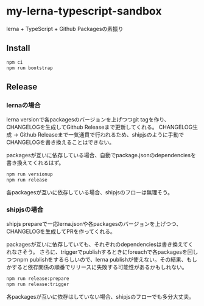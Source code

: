 # my-lerna-typescript-sandbox

lerna + TypeScript + Github Packagesの素振り

## Install
```bash
npm ci
npm run bootstrap
```

## Release
### lernaの場合
lerna versionで各packagesのバージョンを上げつつgit tagを作り、CHANGELOGを生成してGithub Releaseまで更新してくれる。
CHANGELOG生成 -> Github Releaseまで一気通貫で行われるため、shipjsのように手動でCHANGELOGを書き換えることはできない。

packagesが互いに依存している場合、自動でpackage.jsonのdependenciesを書き換えてくれるはず。

```bash
npm run versionup
npm run release
```

各packagesが互いに依存している場合、shipjsのフローは無理そう。

### shipjsの場合
shipjs prepareで一応lerna.jsonや各packagesのバージョンを上げつつ、CHANGELOGを生成してPRを作ってくれる。

packagesが互いに依存していても、それぞれのdependenciesは書き換えてくれなさそう。
さらに、triggerでpublishするときにforeachで各packagesを回しつつnpm publishをするらしいので、lerna publishが使えない。その結果、もしかすると依存関係の順番でリリースに失敗する可能性があるかもしれない。

```bash
npm run release:prepare
npm run release:trigger
```

各packagesが互いに依存はしていない場合、shipjsのフローでも多分大丈夫。
